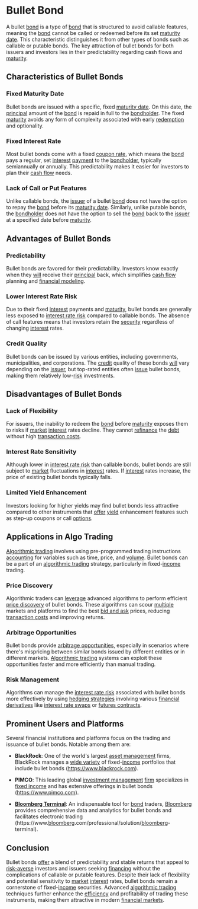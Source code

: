 # Bullet Bond

A bullet [bond](../b/bond.md) is a type of [bond](../b/bond.md) that is structured to avoid callable features, meaning the [bond](../b/bond.md) cannot be called or redeemed before its set [maturity date](../m/maturity_date.md). This characteristic distinguishes it from other types of bonds such as callable or putable bonds. The key attraction of bullet bonds for both issuers and investors lies in their predictability regarding cash flows and [maturity](../m/maturity.md).

## Characteristics of Bullet Bonds

### Fixed Maturity Date
Bullet bonds are issued with a specific, fixed [maturity date](../m/maturity_date.md). On this date, the [principal](../p/principal.md) amount of the [bond](../b/bond.md) is repaid in full to the [bondholder](../b/bondholder.md). The fixed [maturity](../m/maturity.md) avoids any form of complexity associated with early [redemption](../r/redemption.md) and optionality.

### Fixed Interest Rate
Most bullet bonds come with a fixed [coupon rate](../c/coupon_rate.md), which means the [bond](../b/bond.md) pays a regular, set [interest](../i/interest.md) [payment](../p/payment.md) to the [bondholder](../b/bondholder.md), typically semiannually or annually. This predictability makes it easier for investors to plan their [cash flow](../c/cash_flow.md) needs.

### Lack of Call or Put Features
Unlike callable bonds, the [issuer](../i/issuer.md) of a bullet [bond](../b/bond.md) does not have the option to repay the [bond](../b/bond.md) before its [maturity date](../m/maturity_date.md). Similarly, unlike putable bonds, the [bondholder](../b/bondholder.md) does not have the option to sell the [bond](../b/bond.md) back to the [issuer](../i/issuer.md) at a specified date before [maturity](../m/maturity.md).

## Advantages of Bullet Bonds

### Predictability
Bullet bonds are favored for their predictability. Investors know exactly when they [will](../w/will.md) receive their [principal](../p/principal.md) back, which simplifies [cash flow](../c/cash_flow.md) planning and [financial modeling](../f/financial_modeling.md).

### Lower Interest Rate Risk
Due to their fixed [interest](../i/interest.md) payments and [maturity](../m/maturity.md), bullet bonds are generally less exposed to [interest rate risk](../i/interest_rate_risk.md) compared to callable bonds. The absence of call features means that investors retain the [security](../s/security.md) regardless of changing [interest](../i/interest.md) rates.

### Credit Quality
Bullet bonds can be issued by various entities, including governments, municipalities, and corporations. The [credit](../c/credit.md) quality of these bonds [will](../w/will.md) vary depending on the [issuer](../i/issuer.md), but top-rated entities often [issue](../i/issue.md) bullet bonds, making them relatively low-[risk](../r/risk.md) investments.

## Disadvantages of Bullet Bonds

### Lack of Flexibility
For issuers, the inability to redeem the [bond](../b/bond.md) before [maturity](../m/maturity.md) exposes them to risks if [market](../m/market.md) [interest](../i/interest.md) rates decline. They cannot [refinance](../r/refinance.md) the [debt](../d/debt.md) without high [transaction costs](../t/transaction_costs.md).

### Interest Rate Sensitivity
Although lower in [interest rate risk](../i/interest_rate_risk.md) than callable bonds, bullet bonds are still subject to [market](../m/market.md) fluctuations in [interest](../i/interest.md) rates. If [interest](../i/interest.md) rates increase, the price of existing bullet bonds typically falls.

### Limited Yield Enhancement
Investors looking for higher yields may find bullet bonds less attractive compared to other instruments that [offer](../o/offer.md) [yield](../y/yield.md) enhancement features such as step-up coupons or call [options](../o/options.md).

## Applications in Algo Trading

[Algorithmic trading](../a/accountability.md) involves using pre-programmed trading instructions [accounting](../a/accounting.md) for variables such as time, price, and [volume](../v/volume.md). Bullet bonds can be a part of an [algorithmic trading](../a/accountability.md) strategy, particularly in fixed-[income](../i/income.md) trading.

### Price Discovery
Algorithmic traders can [leverage](../l/leverage.md) advanced algorithms to perform efficient [price discovery](../p/price_discovery.md) of bullet bonds. These algorithms can scour [multiple](../m/multiple.md) markets and platforms to find the best [bid and ask](../b/bid_and_ask.md) prices, reducing [transaction costs](../t/transaction_costs.md) and improving returns.

### Arbitrage Opportunities
Bullet bonds provide [arbitrage opportunities](../a/arbitrage_opportunities.md), especially in scenarios where there's mispricing between similar bonds issued by different entities or in different markets. [Algorithmic trading](../a/accountability.md) systems can exploit these opportunities faster and more efficiently than manual trading.

### Risk Management
Algorithms can manage the [interest rate risk](../i/interest_rate_risk.md) associated with bullet bonds more effectively by using [hedging strategies](../h/hedging_strategies.md) involving various [financial derivatives](../f/financial_derivatives.md) like [interest rate swaps](../i/interest_rate_swaps.md) or [futures contracts](../f/futures_contracts.md).

## Prominent Users and Platforms

Several financial institutions and platforms focus on the trading and issuance of bullet bonds. Notable among them are:

- **BlackRock**: One of the world's largest [asset management](../a/asset_management.md) firms, BlackRock manages a [wide variety](../w/wide_variety.md) of fixed-[income](../i/income.md) portfolios that include bullet bonds (https://www.blackrock.com).
  
- **PIMCO**: This leading global [investment management](../i/investment_management.md) [firm](../f/firm.md) specializes in [fixed income](../f/fixed_income.md) and has extensive offerings in bullet bonds (https://www.pimco.com).
  
- **[Bloomberg Terminal](../b/bloomberg_terminal.md)**: An indispensable tool for [bond](../b/bond.md) traders, [Bloomberg](../b/bloomberg.md) provides comprehensive data and analytics for bullet bonds and facilitates electronic trading (https://www.[bloomberg](../b/bloomberg.md).com/professional/solution/[bloomberg](../b/bloomberg.md)-terminal).

## Conclusion

Bullet bonds [offer](../o/offer.md) a blend of predictability and stable returns that appeal to [risk-averse](../r/risk-averse.md) investors and issuers seeking [financing](../f/financing.md) without the complications of callable or putable features. Despite their lack of flexibility and potential sensitivity to [market](../m/market.md) [interest](../i/interest.md) rates, bullet bonds remain a cornerstone of fixed-[income](../i/income.md) securities. Advanced [algorithmic trading](../a/accountability.md) techniques further enhance the [efficiency](../e/efficiency.md) and profitability of trading these instruments, making them attractive in modern [financial markets](../f/financial_market.md).
